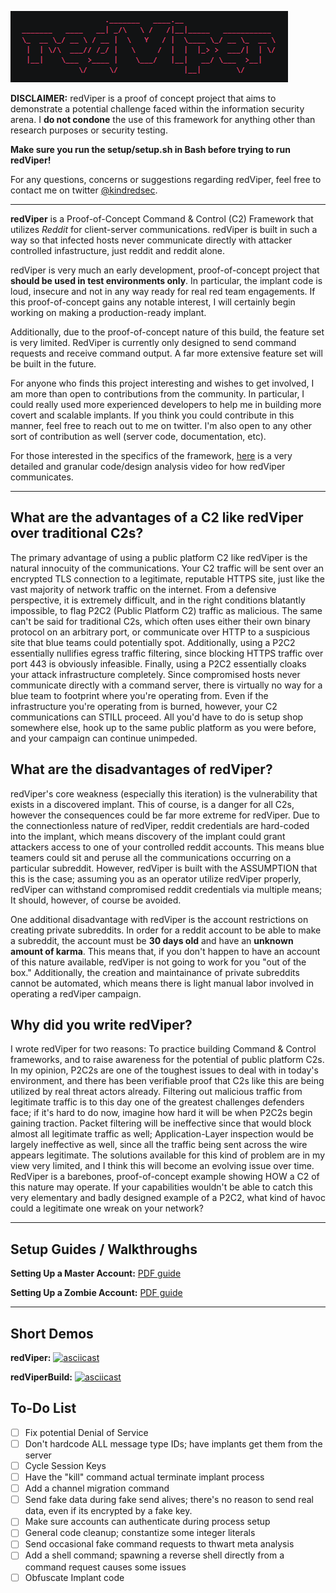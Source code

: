 ![Alt text](images/redviperlogo.PNG?raw=true "redViper")

**DISCLAIMER:** redViper is a proof of concept project that aims to demonstrate a potential challenge faced within the information security arena. I **do not condone** the use of this framework for anything other than research purposes or security testing.

**Make sure you run the setup/setup.sh in Bash before trying to run redViper!**

For any questions, concerns or suggestions regarding redViper, feel free to contact me on twitter [@kindredsec](https://twitter.com/kindredsec).
****
**redViper** is a Proof-of-Concept Command & Control (C2) Framework that utilizes *Reddit* for client-server communications. redViper is built in such a way so that infected hosts never communicate directly with attacker controlled infastructure, just reddit and reddit alone. 

redViper is very much an early development, proof-of-concept project that **should be used in test environments only**. In particular, the implant code is loud, insecure and not in any way ready for real red team engagements. If this proof-of-concept gains any notable interest, I will certainly begin working on making a production-ready implant. 

Additionally, due to the proof-of-concept nature of this build, the feature set is very limited. RedViper is currently only designed to send command requests and receive command output. A far more extensive feature set will be built in the future. 

For anyone who finds this project interesting and wishes to get involved, I am more than open to contributions from the community. In particular, I could really used more experienced developers to help me in building more covert and scalable implants. If you think you could contribute in this manner, feel free to reach out to me on twitter. I'm also open to any other sort of contribution as well (server code, documentation, etc).

For those interested in the specifics of the framework, [here](https://www.youtube.com/watch?v=rk4EMhq30-M) is a very detailed and granular code/design analysis video for how redViper communicates.
****
## What are the advantages of a C2 like redViper over traditional C2s?
The primary advantage of using a public platform C2 like redViper is the natural innocuity of the communications. Your C2 traffic will be sent over an encrypted TLS connection to a legitimate, reputable HTTPS site, just like the vast majority of network traffic on the internet. From a defensive perspective, it is extremely difficult, and in the right conditions blatantly impossible, to flag P2C2 (Public Platform C2) traffic as malicious. The same can't be said for traditional C2s, which often uses either their own binary protocol on an arbitrary port, or communicate over HTTP to a suspicious site that blue teams could potentially spot. Additionally, using a P2C2 essentially nullifies egress traffic filtering, since blocking HTTPS traffic over port 443 is obviously infeasible. Finally, using a P2C2 essentially cloaks your attack infrastructure completely. Since compromised hosts never communicate directly with a command server, there is virtually no way for a blue team to footprint where you're operating from. Even if the infrastructure you're operating from is burned, however, your C2 communications can STILL proceed. All you'd have to do is setup shop somewhere else, hook up to the same public platform as you were before, and your campaign can continue unimpeded. 

## What are the disadvantages of redViper?
redViper's core weakness (especially this iteration) is the vulnerability that exists in a discovered implant. This of course, is a danger for all C2s, however the consequences could be far more extreme for redViper. Due to the connectionless nature of redViper, reddit credentials are hard-coded into the implant, which means discovery of the implant could grant attackers access to one of your controlled reddit accounts. This means blue teamers could sit and peruse all the communications occurring on a particular subreddit. However, redViper is built with the ASSUMPTION that this is the case; assuming you as an operator utilize redViper properly, redViper can withstand compromised reddit credentials via multiple means; It should, however, of course be avoided. 

One additional disadvantage with redViper is the account restrictions on creating private subreddits. In order for a reddit account to be able to make a subreddit, the account must be **30 days old** and have an **unknown amount of karma**. This means that, if you don't happen to have an account of this nature available, redViper is not going to work for you "out of the box." Additionally, the creation and maintainance of private subreddits cannot be automated, which means there is light manual labor involved in operating a redViper campaign. 

## Why did you write redViper?
I wrote redViper for two reasons: To practice building Command & Control frameworks, and to raise awareness for the potential of public platform C2s. In my opinion, P2C2s are one of the toughest issues to deal with in today's environment, and there has been verifiable proof that C2s like this are being utilized by real threat actors already. Filtering out malicious traffic from legitimate traffic is to this day one of the greatest challenges defenders face; if it's hard to do now, imagine how hard it will be when P2C2s begin gaining traction. Packet filtering will be ineffective since that would block almost all legitimate traffic as well; Application-Layer inspection would be largely ineffective as well, since all the traffic being sent across the wire appears legitimate. The solutions available for this kind of problem are in my view very limited, and I think this will become an evolving issue over time. RedViper is a barebones, proof-of-concept example showing HOW a C2 of this nature may operate. If your capabilities wouldn't be able to catch this very elementary and badly designed example of a P2C2, what kind of havoc could a legitimate one wreak on your network?
****
## Setup Guides / Walkthroughs
**Setting Up a Master Account:** [PDF guide](docs/redviper_masteraccount_steps.pdf)

**Setting Up a Zombie Account:** [PDF guide](docs/redviper_zombieaccount_steps.pdf)
****
## Short Demos
**redViper:**
[![asciicast](https://asciinema.org/a/261115.svg)](https://asciinema.org/a/261115)

**redViperBuild:**
[![asciicast](https://asciinema.org/a/261117.svg)](https://asciinema.org/a/261117)

## To-Do List
- [ ] Fix potential Denial of Service
- [ ] Don't hardcode ALL message type IDs; have implants get them from the server
- [ ] Cycle Session Keys
- [ ] Have the "kill" command actual terminate implant process
- [ ] Add a channel migration command
- [ ] Send fake data during fake send alives; there's no reason to send real data, even if its encrypted by a fake key.
- [ ] Make sure accounts can authenticate during process setup
- [ ] General code cleanup; constantize some integer literals
- [ ] Send occasional fake command requests to thwart meta analysis
- [ ] Add a shell command; spawning a reverse shell directly from a command request causes some issues 
- [ ] Obfuscate Implant code
